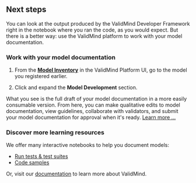 ## Next steps

You can look at the output produced by the ValidMind Developer Framework right in the notebook where you ran the code, as you would expect. But there is a better way: use the ValidMind platform to work with your model documentation.

### Work with your model documentation

1. From the [**Model Inventory**](https://app.prod.validmind.ai/model-inventory) in the ValidMind Platform UI, go to the model you registered earlier.

2. Click and expand the **Model Development** section.

What you see is the full draft of your model documentation in a more easily consumable version. From here, you can make qualitative edits to model documentation, view guidelines, collaborate with validators, and submit your model documentation for approval when it's ready. [Learn more ...](https://docs.validmind.ai/guide/working-with-model-documentation.html)

### Discover more learning resources

We offer many interactive notebooks to help you document models:

- [Run tests & test suites](https://docs.validmind.ai/guide/testing-overview.html)
- [Code samples](https://docs.validmind.ai/guide/samples-jupyter-notebooks.html)

Or, visit our [documentation](https://docs.validmind.ai/) to learn more about ValidMind.